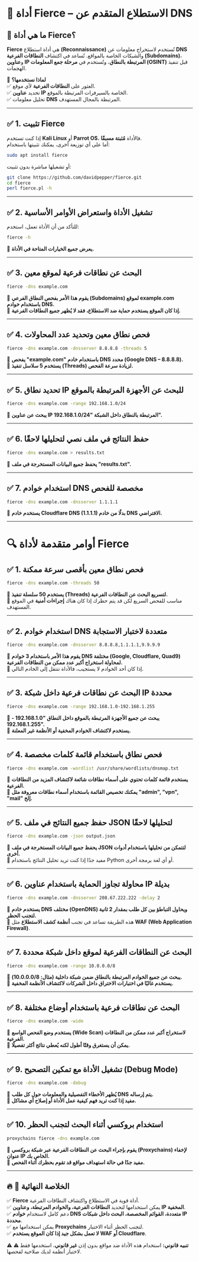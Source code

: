 # 🔎 **أداة Fierce – الاستطلاع المتقدم عن DNS**

## 📌 **ما هي أداة Fierce؟**

**Fierce** هي أداة استطلاع **(Reconnaissance)** تُستخدم لاستخراج معلومات عن **DNS** والشبكات الخاصة بالمواقع. تُساعد في اكتشاف **النطاقات الفرعية (Subdomains)**، و**عناوين IP المرتبطة بالنطاق**، وتُستخدم في **مرحلة جمع المعلومات (OSINT)** قبل تنفيذ الهجمات.

🔹 **لماذا نستخدمها؟**  
✅ العثور على **النطاقات الفرعية** لأي موقع.  
✅ تحديد **عناوين IP** الخاصة بالسيرفرات المرتبطة بالموقع.  
✅ تحليل معلومات **DNS** المرتبطة بالمجال المستهدف.

---

## ✅ **1. تثبيت Fierce**

إذا كنت تستخدم **Kali Linux** أو **Parrot OS**، فالأداة **مُثبتة مسبقًا**.  
أما على أي توزيعة أخرى، يمكنك تثبيتها باستخدام:

```bash
sudo apt install fierce
```

أو تشغيلها مباشرة بدون تثبيت:

```bash
git clone https://github.com/davidpepper/fierce.git
cd fierce
perl fierce.pl -h
```

---

## ✅ **2. تشغيل الأداة واستعراض الأوامر الأساسية**

للتأكد من أن الأداة تعمل، استخدم:

```bash
fierce -h
```

🔹 **يعرض جميع الخيارات المتاحة في الأداة.**

---

## ✅ **3. البحث عن نطاقات فرعية لموقع معين**

```bash
fierce -dns example.com
```

🔹 **يقوم هذا الأمر بفحص النطاق الفرعي (Subdomains) لموقع example.com باستخدام خوادم DNS.**  
🔹 **إذا كان الموقع يستخدم حماية ضد الاستطلاع، فقد لا يُظهر جميع النطاقات الفرعية.**

---

## ✅ **4. فحص نطاق معين وتحديد عدد المحاولات**

```bash
fierce -dns example.com -dnsserver 8.8.8.8 -threads 5
```

🔹 **يفحص "example.com" باستخدام خادم DNS محدد (Google DNS – 8.8.8.8).**  
🔹 **يستخدم 5 سلاسل تنفيذ (Threads) لزيادة سرعة الفحص.**

---

## ✅ **5. تحديد نطاق IP للبحث عن الأجهزة المرتبطة بالموقع**

```bash
fierce -dns example.com -range 192.168.1.0/24
```

🔹 **يبحث عن عناوين IP المرتبطة بالنطاق داخل الشبكة "192.168.1.0/24".**

---

## ✅ **6. حفظ النتائج في ملف نصي لتحليلها لاحقًا**

```bash
fierce -dns example.com > results.txt
```

🔹 **يحفظ جميع البيانات المستخرجة في ملف "results.txt".**

---

## ✅ **7. استخدام خوادم DNS مخصصة للفحص**

```bash
fierce -dns example.com -dnsserver 1.1.1.1
```

🔹 **يستخدم خادم Cloudflare DNS (1.1.1.1) بدلًا من خادم DNS الافتراضي.**

---

# 🔍 **أوامر متقدمة لأداة Fierce**

## ✅ **1. فحص نطاق معين بأقصى سرعة ممكنة**

```bash
fierce -dns example.com -threads 50
```

🔹 **يستخدم 50 سلسلة تنفيذ (Threads) لتسريع البحث عن النطاقات الفرعية.**  
🔹 مناسب للفحص السريع لكن قد يتم حظرك إذا كان هناك **إجراءات أمنية** في الموقع المستهدف.

---

## ✅ **2. استخدام خوادم DNS متعددة لاختبار الاستجابة**

```bash
fierce -dns example.com -dnsserver 8.8.8.8,1.1.1.1,9.9.9.9
```

🔹 **يقوم هذا الأمر باستخدام 3 خوادم DNS مختلفة (Google, Cloudflare, Quad9) لمحاولة استخراج أكبر عدد ممكن من النطاقات الفرعية.**  
🔹 إذا كان أحد الخوادم لا يستجيب، فالأداة تنتقل إلى الخادم التالي.

---

## ✅ **3. البحث عن نطاقات فرعية داخل شبكة IP محددة**

```bash
fierce -dns example.com -range 192.168.1.0-192.168.1.255
```

🔹 **يبحث عن جميع الأجهزة المرتبطة بالموقع داخل النطاق "192.168.1.0 - 192.168.1.255".**  
🔹 **يستخدم لاكتشاف الخوادم المخفية أو الأنظمة غير المعلنة.**

---

## ✅ **4. فحص نطاق باستخدام قائمة كلمات مخصصة**

```bash
fierce -dns example.com -wordlist /usr/share/wordlists/dnsmap.txt
```

🔹 **يستخدم قائمة كلمات تحتوي على أسماء نطاقات شائعة لاكتشاف المزيد من النطاقات الفرعية.**  
🔹 **يمكنك تخصيص القائمة باستخدام أسماء نطاقات معروفة مثل "admin", "vpn", "mail" إلخ.**

---

## ✅ **5. حفظ جميع النتائج في ملف JSON لتحليلها لاحقًا**

```bash
fierce -dns example.com -json output.json
```

🔹 **يحفظ جميع البيانات المستخرجة في ملف JSON لتتمكن من تحليلها باستخدام أدوات أخرى.**  
🔹 مفيد جدًا إذا كنت تريد تحليل النتائج باستخدام Python أو أي لغة برمجة أخرى.

---

## ✅ **6. محاولة تجاوز الحماية باستخدام عناوين IP بديلة**

```bash
fierce -dns example.com -dnsserver 208.67.222.222 -delay 2
```

🔹 **يستخدم خادم DNS مختلف (OpenDNS) ويحاول التباطؤ بين كل طلب بمقدار 2 ثانية لتجنب الحظر.**  
🔹 هذه الطريقة تساعد في تجنب **أنظمة كشف الاستطلاع** مثل **WAF (Web Application Firewall)**.

---

## ✅ **7. البحث عن النطاقات الفرعية لموقع داخل شبكة محددة**

```bash
fierce -dns example.com -range 10.0.0.0/8
```

🔹 **يبحث عن جميع الخوادم المرتبطة بالنطاق ضمن شبكة داخلية (مثال: 10.0.0.0/8).**  
🔹 **يستخدم غالبًا في اختبارات الاختراق داخل الشركات لاكتشاف الأنظمة المخفية.**

---

## ✅ **8. البحث عن نطاقات فرعية باستخدام أوضاع مختلفة**

```bash
fierce -dns example.com -wide
```

🔹 **يستخدم وضع الفحص الواسع (Wide Scan) لاستخراج أكبر عدد ممكن من النطاقات الفرعية.**  
🔹 **يمكن أن يستغرق وقتًا أطول لكنه يُعطي نتائج أكثر تفصيلًا.**

---

## ✅ **9. تشغيل الأداة مع تمكين التصحيح (Debug Mode)**

```bash
fierce -dns example.com -debug
```

🔹 **يُظهر الأخطاء التفصيلية والمعلومات حول كل طلب DNS يتم إرساله.**  
🔹 **مفيد إذا كنت تريد فهم كيفية عمل الأداة أو إصلاح أي مشاكل.**

---

## ✅ **10. استخدام بروكسي أثناء البحث لتجنب الحظر**

```bash
proxychains fierce -dns example.com
```

🔹 **يقوم بإجراء البحث عن النطاقات الفرعية عبر شبكة بروكسي (Proxychains) لإخفاء عنوان IP الخاص بك.**  
🔹 **مفيد جدًا في حالة استهداف مواقع قد تقوم بحظرك أثناء الفحص.**

---

## 🔥 **🚀 الخلاصة النهائية**

✅ **Fierce** أداة قوية في الاستطلاع واكتشاف النطاقات الفرعية.  
✅ يمكن استخدامها لتحديد **النطاقات الفرعية، والخوادم المرتبطة، وعناوين IP المخفية**.  
✅ دعم كامل لاستخدام **خوادم DNS متعددة، القوائم المخصصة، البحث داخل شبكات IP محددة**.  
✅ يمكن استخدامها مع **Proxychains** لتجنب الحظر أثناء الاختبار.  
✅ **لا تعمل بشكل جيد إذا كان الموقع يستخدم WAF أو Cloudflare**.

⚠️ **⚠️ تنبيه قانوني:** استخدام هذه الأداة ضد مواقع بدون إذن **غير قانوني**، استخدمها فقط لاختبار أنظمة لديك صلاحية لفحصها.